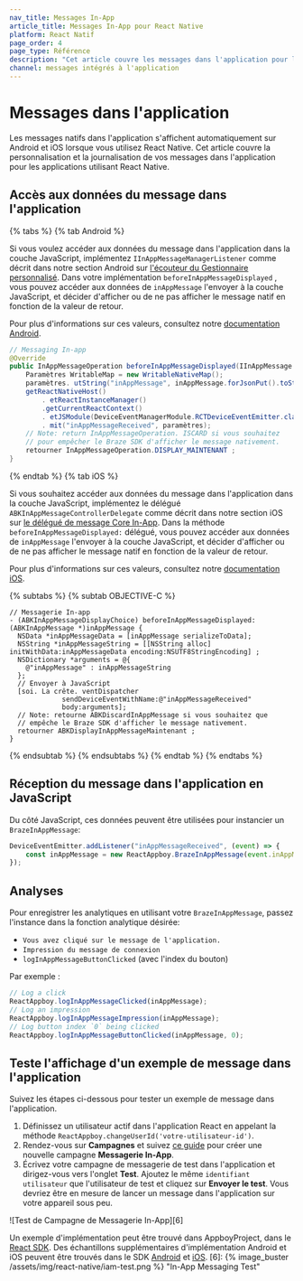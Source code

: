 ```yaml
---
nav_title: Messages In-App
article_title: Messages In-App pour React Native
platform: React Natif
page_order: 4
page_type: Référence
description: "Cet article couvre les messages dans l'application pour les applications iOS et Android utilisant React Native, y compris la personnalisation et la journalisation des analyses."
channel: messages intégrés à l'application
---
```


# Messages dans l'application

Les messages natifs dans l'application s'affichent automatiquement sur Android et iOS lorsque vous utilisez React Native. Cet article couvre la personnalisation et la journalisation de vos messages dans l'application pour les applications utilisant React Native.

## Accès aux données du message dans l'application

{% tabs %}
{% tab Android %}

Si vous voulez accéder aux données du message dans l'application dans la couche JavaScript, implémentez `IInAppMessageManagerListener` comme décrit dans notre section Android sur [l'écouteur du Gestionnaire personnalisé]({{site.baseurl}}/developer_guide/platform_integration_guides/android/in-app_messaging/customization/#custom-manager-listener). Dans votre implémentation `beforeInAppMessageDisplayed` , vous pouvez accéder aux données de `inAppMessage` l'envoyer à la couche JavaScript, et décider d'afficher ou de ne pas afficher le message natif en fonction de la valeur de retour.

Pour plus d'informations sur ces valeurs, consultez notre [documentation Android]({{site.baseurl}}/developer_guide/platform_integration_guides/android/in-app_messaging/).

```java
// Messaging In-app
@Override
public InAppMessageOperation beforeInAppMessageDisplayed(IInAppMessage inAppMessage) {
    Paramètres WritableMap = new WritableNativeMap();
    paramètres. utString("inAppMessage", inAppMessage.forJsonPut().toString());
    getReactNativeHost()
        . etReactInstanceManager()
        .getCurrentReactContext()
        . etJSModule(DeviceEventManagerModule.RCTDeviceEventEmitter.class)
        . mit("inAppMessageReceived", paramètres);
    // Note: return InAppMessageOperation. ISCARD si vous souhaitez
    // pour empêcher le Braze SDK d'afficher le message nativement.
    retourner InAppMessageOperation.DISPLAY_MAINTENANT ;
}
```
{% endtab %}
{% tab iOS %}

Si vous souhaitez accéder aux données du message dans l'application dans la couche JavaScript, implémentez le délégué `ABKInAppMessageControllerDelegate` comme décrit dans notre section iOS sur [le délégué de message Core In-App]({{site.baseurl}}/developer_guide/platform_integration_guides/ios/in-app_messaging/customization/#core-in-app-message-controller-delegate). Dans la méthode `beforeInAppMessageDisplayed:` délégué, vous pouvez accéder aux données de `inAppMessage` l'envoyer à la couche JavaScript, et décider d'afficher ou de ne pas afficher le message natif en fonction de la valeur de retour.

Pour plus d'informations sur ces valeurs, consultez notre [documentation iOS]({{site.baseurl}}/developer_guide/platform_integration_guides/ios/in-app_messaging/customization/#custom-handling-in-app-message-display).

{% subtabs %}
{% subtab OBJECTIVE-C %}
```objc
// Messagerie In-app
- (ABKInAppMessageDisplayChoice) beforeInAppMessageDisplayed:(ABKInAppMessage *)inAppMessage {
  NSData *inAppMessageData = [inAppMessage serializeToData];
  NSString *inAppMessageString = [[NSString alloc] initWithData:inAppMessageData encoding:NSUTF8StringEncoding] ;
  NSDictionary *arguments = @{
    @"inAppMessage" : inAppMessageString
  };
  // Envoyer à JavaScript
  [soi. La crête. ventDispatcher
             sendDeviceEventWithName:@"inAppMessageReceived"
             body:arguments];
  // Note: retourne ABKDiscardInAppMessage si vous souhaitez que
  // empêche le Braze SDK d'afficher le message nativement.
  retourner ABKDisplayInAppMessageMaintenant ;
}
```
{% endsubtab %}
{% endsubtabs %}
{% endtab %}
{% endtabs %}

## Réception du message dans l'application en JavaScript

Du côté JavaScript, ces données peuvent être utilisées pour instancier un `BrazeInAppMessage`:
```javascript
DeviceEventEmitter.addListener("inAppMessageReceived", (event) => {
    const inAppMessage = new ReactAppboy.BrazeInAppMessage(event.inAppMessage);
});
```

## Analyses

Pour enregistrer les analytiques en utilisant votre `BrazeInAppMessage`, passez l'instance dans la fonction analytique désirée:
- `Vous avez cliqué sur le message de l'application.`
- `Impression du message de connexion`
- `logInAppMessageButtonClicked` (avec l'index du bouton)

Par exemple :
```js
// Log a click
ReactAppboy.logInAppMessageClicked(inAppMessage);
// Log an impression
ReactAppboy.logInAppMessageImpression(inAppMessage);
// Log button index `0` being clicked
ReactAppboy.logInAppMessageButtonClicked(inAppMessage, 0);

```

## Teste l'affichage d'un exemple de message dans l'application

Suivez les étapes ci-dessous pour tester un exemple de message dans l'application.

1. Définissez un utilisateur actif dans l'application React en appelant la méthode `ReactAppboy.changeUserId('votre-utilisateur-id')`.
2. Rendez-vous sur **Campagnes** et suivez [ce guide][5] pour créer une nouvelle campagne **Messagerie In-App**.
3. Écrivez votre campagne de messagerie de test dans l'application et dirigez-vous vers l'onglet **Test**. Ajoutez le même `identifiant utilisateur` que l'utilisateur de test et cliquez sur **Envoyer le test**. Vous devriez être en mesure de lancer un message dans l'application sur votre appareil sous peu.

!\[Test de Campagne de Messagerie In-App\]\[6\]

Un exemple d'implémentation peut être trouvé dans AppboyProject, dans le [React SDK][7]. Des échantillons supplémentaires d'implémentation Android et iOS peuvent être trouvés dans le SDK [Android][8] et [iOS][9].
[6]: {% image_buster /assets/img/react-native/iam-test.png %} "In-App Messaging Test"

[5]: {{site.baseurl}}/user_guide/message_building_by_channel/in-app_messages/create/
[7]: https://github.com/Appboy/appboy-react-sdk
[8]: https://github.com/Appboy/appboy-android-sdk
[9]: https://github.com/Appboy/appboy-ios-sdk